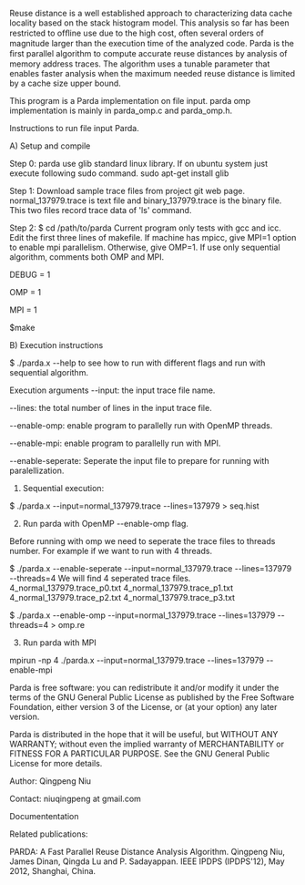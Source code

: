 Reuse distance is a well established approach to characterizing data cache locality based on the stack histogram model. 
This analysis so far has been restricted to ofﬂine use due to the high cost, often several orders of magnitude larger than the execution time of the analyzed code. Parda is the ﬁrst parallel algorithm to compute accurate reuse distances by analysis of memory address traces. The algorithm uses a tunable parameter that enables faster analysis when the maximum needed reuse distance is limited by a cache size upper bound. 

This program is a Parda implementation on file input. parda omp implementation is mainly in parda_omp.c and parda_omp.h. 

Instructions to run file input Parda. 

A) Setup and compile

Step 0: parda use glib standard linux library. If on ubuntu system just execute following sudo command.
sudo apt-get install glib

Step 1: Download sample trace files from project git web page. 
normal_137979.trace is text file and 
binary_137979.trace is the binary file.
This two files record trace data of 'ls' command. 

Step 2: 
$ cd /path/to/parda
Current program only tests with gcc and icc. 
Edit the first three lines of makefile. 
If machine has mpicc, give MPI=1 option to enable mpi parallelism. 
Otherwise, give OMP=1. If use only sequential algorithm, comments both OMP and MPI.

DEBUG = 1

OMP = 1

MPI = 1

$make

B) Execution instructions

$ ./parda.x --help to see how to run with different flags and run with sequential algorithm. 

Execution arguments
--input: the input trace file name.

--lines: the total number of lines in the input trace file. 

--enable-omp: enable program to parallelly run with OpenMP threads.

--enable-mpi: enable program to parallelly run with MPI.

--enable-seperate: Seperate the input file to prepare for running with paralellization.

1) Sequential execution:

$ ./parda.x --input=normal_137979.trace --lines=137979 > seq.hist 

2) Run parda with OpenMP --enable-omp flag. 

Before running with omp we need to seperate the trace files to threads number. For example if we want to run with 4 threads. 

$ ./parda.x --enable-seperate --input=normal_137979.trace --lines=137979 --threads=4 
We will find 4 seperated trace files. 
4_normal_137979.trace_p0.txt 4_normal_137979.trace_p1.txt 
4_normal_137979.trace_p2.txt 4_normal_137979.trace_p3.txt 

$ ./parda.x --enable-omp --input=normal_137979.trace --lines=137979 --threads=4 > omp.re 

3) Run parda with MPI

mpirun -np 4 ./parda.x --input=normal_137979.trace --lines=137979 --enable-mpi

Parda is free software: you can redistribute it and/or modify
it under the terms of the GNU General Public License as published by
the Free Software Foundation, either version 3 of the License, or
(at your option) any later version.

Parda is distributed in the hope that it will be useful,
but WITHOUT ANY WARRANTY; without even the implied warranty of
MERCHANTABILITY or FITNESS FOR A PARTICULAR PURPOSE.  See the
GNU General Public License for more details.

Author: Qingpeng Niu

Contact: niuqingpeng at gmail.com

Documententation

Related publications:

PARDA: A Fast Parallel Reuse Distance Analysis Algorithm.
Qingpeng Niu, James Dinan, Qingda Lu and P. Sadayappan.
IEEE IPDPS (IPDPS'12), May 2012, Shanghai, China.
